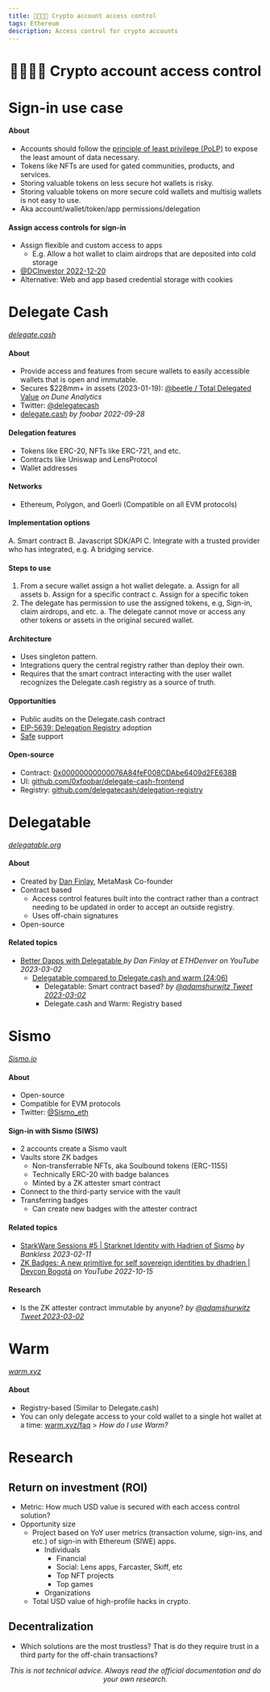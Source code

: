 ```yaml
---
title: 🫱🏻‍🫲🏼 Crypto account access control
tags: Ethereum
description: Access control for crypto accounts
---
```


<h1 style="text-align: center;">🫱🏻‍🫲🏼 Crypto account access control</h1>

# Sign-in use case

#### About

- Accounts should follow the [principle of least privilege (PoLP)](https://en.wikipedia.org/wiki/Principle_of_least_privilege) to expose the least amount of data necessary.
- Tokens like NFTs are used for gated communities, products, and services.
- Storing valuable tokens on less secure hot wallets is risky.
- Storing valuable tokens on more secure cold wallets and multisig wallets is not easy to use.
- Aka account/wallet/token/app permissions/delegation

#### Assign access controls for sign-in

- Assign flexible and custom access to apps
    - E.g. Allow a hot wallet to claim airdrops that are deposited into cold storage
- [@DCInvestor 2022-12-20](https://twitter.com/iamDCinvestor/status/1605200387694280704?t=3SL6OK9-kRjkpz6_QuZY3A&s=09)
- Alternative: Web and app based credential storage with cookies

# Delegate Cash

*[delegate.cash](https://delegate.cash/)*

#### About

- Provide access and features from secure wallets to easily accessible wallets that is open and immutable.
- Secures $228mm+ in assets (2023-01-19): [@beetle / Total Delegated Value](https://dune.com/queries/1649062/2733111) *on Dune Analytics*
- Twitter: [@delegatecash](https://twitter.com/delegatecash)
- [delegate.cash](https://0xfoobar.substack.com/p/delegatecash) *by foobar 2022-09-28*

#### Delegation features

- Tokens like ERC-20, NFTs like ERC-721, and etc.
- Contracts like Uniswap and LensProtocol
- Wallet addresses

#### Networks
- Ethereum, Polygon, and Goerli (Compatible on all EVM protocols)

#### Implementation options

A. Smart contract
B. Javascript SDK/API
C. Integrate with a trusted provider who has integrated, e.g. A bridging service.

#### Steps to use

1. From a secure wallet assign a hot wallet delegate.
    a. Assign for all assets
    b. Assign for a specific contract
    c. Assign for a specific token
2. The delegate has permission to use the assigned tokens, e.g, Sign-in, claim airdrops, and etc.
    a. The delegate cannot move or access any other tokens or assets in the original secured wallet.

#### Architecture

- Uses singleton pattern.
- Integrations query the central registry rather than deploy their own.
- Requires that the smart contract interacting with the user wallet recognizes the Delegate.cash registry as a source of truth.

#### Opportunities

- Public audits on the Delegate.cash contract
- [EIP-5639: Delegation Registry](https://eips.ethereum.org/EIPS/eip-5639) adoption
- [Safe](https://docs.google.com/document/d/1IiCJ2WESRO23kNCxWRKTz3nVysqOBuxnmuIVTL9JK04/edit#bookmark=id.i7f3ec1f1z6v) support

#### Open-source

- Contract: [0x00000000000076A84feF008CDAbe6409d2FE638B](https://etherscan.io/address/0x00000000000076a84fef008cdabe6409d2fe638b)
- UI: [github.com/0xfoobar/delegate-cash-frontend](https://github.com/0xfoobar/delegate-cash-frontend)
- Registry: [github.com/delegatecash/delegation-registry](https://github.com/delegatecash/delegation-registry)

# Delegatable

*[delegatable.org](https://delegatable.org)*

#### About

- Created by [Dan Finlay](https://twitter.com/danfinlay), MetaMask Co-founder
- Contract based
    - Access control features built into the contract rather than a contract needing to be updated in order to accept an outside registry.
    - Uses off-chain signatures
- Open-source

#### Related topics

- [Better Dapps with Delegatable ](https://www.youtube.com/watch?v=NMqaCGxSRQY) *by Dan Finlay at ETHDenver on YouTube 2023-03-02*
    - [Delegatable compared to Delegate.cash and warm (24:06)](https://youtu.be/NMqaCGxSRQY?t=1446)
        - Delegatable: Smart contract based? *by [@adamshurwitz Tweet 2023-03-02](https://twitter.com/adamshurwitz/status/1631500487701962752)*
        - Delegate.cash and Warm: Registry based

# Sismo

*[Sismo.io](https://sismo.io)*

#### About

- Open-source
- Compatible for EVM protocols
- Twitter: [@Sismo_eth](https://twitter.com/Sismo_eth)

#### Sign-in with Sismo (SIWS)

- 2 accounts create a Sismo vault
- Vaults store ZK badges
    - Non-transferrable NFTs, aka Soulbound tokens (ERC-1155)
    - Technically ERC-20 with badge balances
    - Minted by a ZK attester smart contract
- Connect to the third-party service with the vault
- Transferring badges
    - Can create new badges with the attester contract

#### Related topics

- [StarkWare Sessions #5 | Starknet Identity with Hadrien of Sismo](https://pca.st/vddaub70) *by Bankless 2023-02-11*
- [ZK Badges: A new primitive for self sovereign identities by dhadrien | Devcon Bogotá](https://www.youtube.com/watch?v=6vCb6XwGSOk) *on YouTube 2022-10-15*

#### Research

- Is the ZK attester contract immutable by anyone? *by [@adamshurwitz Tweet 2023-03-02](https://twitter.com/adamshurwitz/status/1631513005874900992)*

# Warm

*[warm.xyz](https://warm.xyz)*

#### About

- Registry-based (Similar to Delegate.cash)
- You can only delegate access to your cold wallet to a single hot wallet at a time: [warm.xyz/faq](https://warm.xyz/faq) > *How do I use Warm?*

# Research

## Return on investment (ROI)

- Metric: How much USD value is secured with each access control solution?
- Opportunity size    
    - Project based on YoY user metrics (transaction volume, sign-ins, and etc.) of sign-in with Ethereum (SIWE) apps.
        - Individuals
            - Financial
            - Social: Lens apps, Farcaster, Skiff, etc
            - Top NFT projects
            - Top games
        - Organizations
    - Total USD value of high-profile hacks in crypto.

## Decentralization

- Which solutions are the most trustless? That is do they require trust in a third party for the off-chain transactions?

<p style="text-align: center; font-style: italic">This is not technical advice. Always read the official documentation and do your own research.</p>